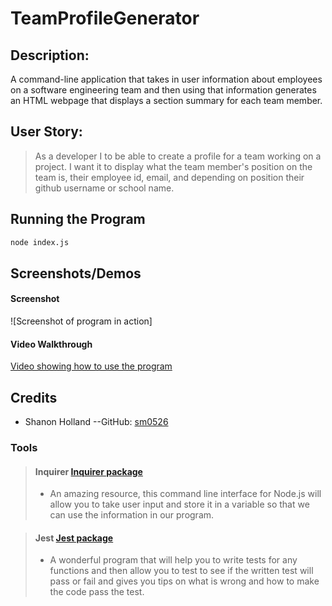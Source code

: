 # TeamProfileGenerator

## Description:

A command-line application that takes in user information about employees on a software engineering team and then using that information generates an HTML webpage that displays a section summary for each team member.

## User Story:

>As a developer I to be able to create a profile for a team working on a project. I want it to display what the team member's position on the team is, their employee id, email, and depending on position their github username or school name.

## Running the Program

```bash
node index.js
```

## Screenshots/Demos

#### Screenshot 

![Screenshot of program in action]

#### Video Walkthrough 

[Video showing how to use the program](https://drive.google.com/file/d/1NlZUHhanCTYDdl-ItGAhPXdZcQ7ZO_mS/view)

## Credits

* Shanon Holland --GitHub: [sm0526](https://github.com/sm0526)

### Tools

> #### Inquirer [Inquirer package](https://www.npmjs.com/package/inquirer/v/8.2.4)
>
> - An amazing resource, this command line interface for Node.js will allow you to take user input and store it in a variable so that we can use the information in our program.

> #### Jest [Jest package](https://jestjs.io/docs)
>
> - A wonderful program that will help you to write tests for any functions and then allow you to test to see if the written test will pass or fail and gives you tips on what is wrong and how to make the code pass the test.
